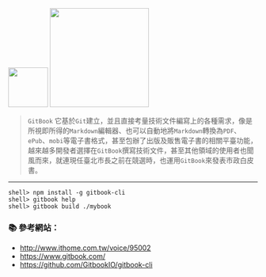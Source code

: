 <img src="https://avatars0.githubusercontent.com/u/7111340?v=3&s=200" width="80">

<img src="http://i.imgur.com/VMxh8oX.png" width="200">

> `GitBook` 它基於`Git`建立，並且直接考量技術文件編寫上的各種需求，像是所視即所得的`Markdown`編輯器、也可以自動地將`Markdown`轉換為`PDF`、`ePub`、`mobi`等電子書格式，甚至包辦了出版及販售電子書的相關平臺功能，越來越多開發者選擇在`GitBook`撰寫技術文件，甚至其他領域的使用者也聞風而來，就連現任臺北市長之前在競選時，也運用`GitBook`來發表市政白皮書。

---



```console
shell> npm install -g gitbook-cli
shell> gitbook help
shell> gitbook build ./mybook 
```

### :books: 參考網站：
- http://www.ithome.com.tw/voice/95002
- https://www.gitbook.com/
- https://github.com/GitbookIO/gitbook-cli

